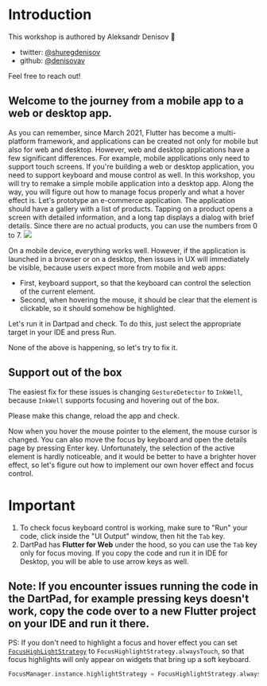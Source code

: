 # Introduction

This workshop is authored by Aleksandr Denisov 💙
- twitter: [@shuregdenisov](https://twitter.com/ShuregDenisov)
- github: [@denisovav](https://github.com/denisovav) 

Feel free to reach out!

## Welcome to the journey from a mobile app to a web or desktop app.

As you can remember, since March 2021, Flutter has become a multi-platform framework, and applications can be created not only for mobile but also for web and desktop. However, web and desktop applications have a few significant differences. For example, mobile applications only need to support touch screens. If you're building a web or desktop application, you need to support keyboard and mouse control as well. In this workshop, you will try to remake a simple mobile application into a desktop app. Along the way, you will figure out how to manage focus properly and what a hover effect is.
Let's prototype an e-commerce application. The application should have a gallery with a list of products. Tapping on a product opens a screen with detailed information, and a long tap displays a dialog with brief details. Since there are no actual products, you can use the numbers from 0 to 7.
![](https://mobile2web-workshop.web.app/images/phone.png)

On a mobile device, everything works well. However, if the application is launched in a browser or on a desktop, then issues in UX will immediately be visible, because users expect more from mobile and web apps:

- First, keyboard support, so that the keyboard can control the selection of the current element.
- Second, when hovering the mouse, it should be clear that the element is clickable, so it should somehow be highlighted.

Let's run it in Dartpad and check. To do this, just select the appropriate target in your IDE and press Run.

None of the above is happening, so let's try to fix it.

## Support out of the box

The easiest fix for these issues is changing `GestureDetector` to `InkWell`, because `InkWell` supports focusing and hovering out of the box.

Please make this change, reload the app and check.

Now when you hover the mouse pointer to the element, the mouse cursor is changed. You can also move the focus by keyboard and open the details page by pressing Enter key. Unfortunately, the selection of the active element is hardly noticeable, and it would be better to have a brighter hover effect, so let's figure out how to implement our own hover effect and focus control.

# Important

1. To check focus keyboard control is working, make sure to "Run" your code, click inside the "UI Output" window, then hit the `Tab` key.
2. DartPad has **Flutter for Web** under the hood, so you can use the `Tab` key only for focus moving. If you copy the code and run it in IDE for Desktop, you will be able to use arrow keys as well.

## Note: If you encounter issues running the code in the DartPad, for example pressing keys doesn't work, copy the code over to a new Flutter project on your IDE and run it there.

PS: If you don't need to highlight a focus and hover effect you can set [`FocusHighLightStrategy`](https://api.flutter.dev/flutter/widgets/FocusManager/highlightStrategy.html) to `FocusHighlightStrategy.alwaysTouch`, so that focus highlights will only appear on widgets that bring up a soft keyboard.

```dart
FocusManager.instance.highlightStrategy = FocusHighlightStrategy.alwaysTouch;
```
